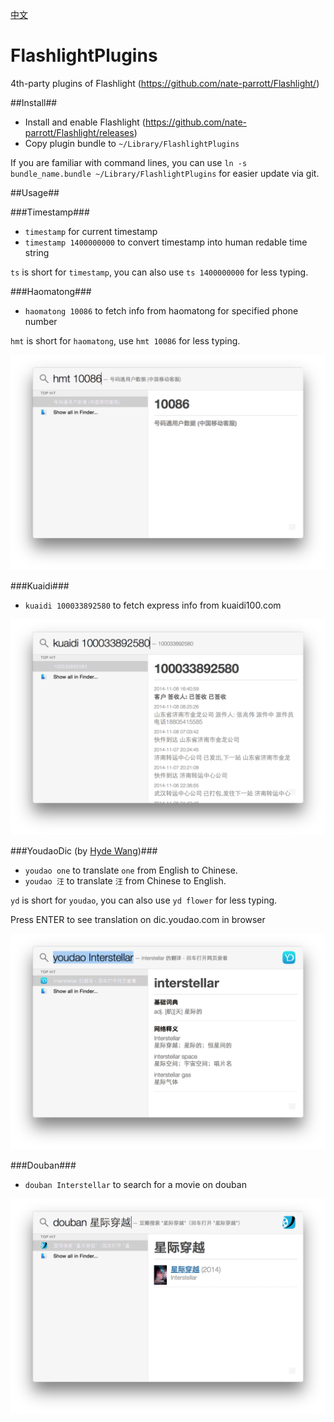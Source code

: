 [中文](README_CN.md)

FlashlightPlugins
=================

4th-party plugins of Flashlight (https://github.com/nate-parrott/Flashlight/)

##Install##

- Install and enable Flashlight (https://github.com/nate-parrott/Flashlight/releases)
- Copy plugin bundle to `~/Library/FlashlightPlugins`

If you are familiar with command lines, you can use `ln -s bundle_name.bundle ~/Library/FlashlightPlugins` for easier update via git.

##Usage##

###Timestamp###

- `timestamp` for current timestamp
- `timestamp 1400000000` to convert timestamp into human redable time string

`ts` is short for `timestamp`, you can also use `ts 1400000000` for less typing.

###Haomatong###

- `haomatong 10086` to fetch info from haomatong for specified phone number

`hmt` is short for `haomatong`, use `hmt 10086` for less typing.

![Haomatong](images/haomatong.png)

###Kuaidi###

- `kuaidi 100033892580` to fetch express info from kuaidi100.com

![Kuaidi](images/kuaidi.png)

###YoudaoDic (by [Hyde Wang](https://github.com/callmewhy))###

- `youdao one` to translate `one` from English to Chinese.
- `youdao 汪` to translate `汪` from Chinese to English.

`yd` is short for `youdao`, you can also use `yd flower` for less typing.

Press ENTER to see translation on dic.youdao.com in browser

![Youdao](images/youdao.png)

###Douban###

- `douban Interstellar` to search for a movie on douban

![Douban](images/douban.png)

